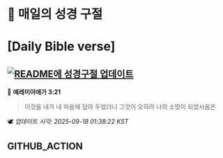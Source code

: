# 🙏 매일의 성경 구절
# [Daily Bible verse]
## [![README에 성경구절 업데이트](https://github.com/DONGSUKA/first_test/actions/workflows/update-readme-bible.yml/badge.svg)](https://github.com/DONGSUKA/first_test/actions/workflows/update-readme-bible.yml)
<!-- START_BIBLE_VERSE -->
📖 **예레미야애가 3:21**
> 이것을 내가 내 마음에 담아 두었더니 그것이 오히려 나의 소망이 되었사옴은

🕊️ _업데이트 시각: 2025-09-18 01:38:22 KST_
  <!-- END_BIBLE_VERSE -->
## GITHUB_ACTION
